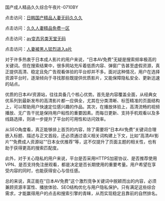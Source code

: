 国产成人精品久久综合午夜片-0710BY

点击访问：<a href="https://heiliaowzu4ur.pages.dev">日韩国产精品人妻无码久久久</a>

点击访问：<a href="https://heiliaozj3tjd.pages.dev">久久人妻精品免费一区</a>

点击访问：<a href="https://heiliaoe8ajia.pages.dev">av变态另类天堂无码</a>

点击访问：<a href="https://heiliaoxqkkct.pages.dev">人妻被黑人猛烈进入a片</a>

对于许多热衷于日本成人影片的用户来说，“日本AV免费”无疑是搜索频率极高的关键词。但在搜索结果中，很多网站充斥着低质内容、弹窗广告甚至虚假资源，真正提供高清、稳定且免广告观看体验的平台却并不多。面对这种情况，用户在选择资源平台时，逐渐倾向于寻找那些既提供优质影片，又能保障隐私安全、更新迅速的站点。

优质的日本AV资源站，往往具备几个核心优势。首先是内容覆盖全面，从经典女优系列到最新发布的高清影片都一应俱全，尤其在分类清晰、标签精准的页面结构上，可以帮助用户快速定位感兴趣的作品。其次，在播放体验上，高清流畅的视频播放、无广告干扰是保持用户粘性的重要因素。而每日更新、支持手机观看以及多线路选择，则进一步提升了平台的可用性和访问效率。

从SEO角度看，真正能够排上首页的内容，除了需要将“日本AV免费”关键词合理嵌入标题、描述与正文首段，还必须通过语义相关词构建上下文，比如“高清AV影片”“免费成人资源站”“日本女优推荐”等，这不仅提升了页面主题的相关性，也有助于获得更高的搜索匹配度。

此外，对于关心隐私的用户来说，平台是否采用HTTPS加密协议、是否推荐使用VPN、是否支持免注册观看，都是决定是否长期使用的重要考量。用户希望在享受内容的同时，也能获得安心与信任感。

总的来说，真正能在“日本AV免费”这个激烈竞争关键词中脱颖而出的内容，必须兼顾资源丰富性、播放体验、SEO结构优化与用户隐私保护。只有满足这些综合需求，才能赢得用户的点击和搜索引擎的青睐，从而实现稳定且靠前的自然排名。


<span style="display:none;">[Canonical link]( https://github.com/riben54550/918286 ）</span>

